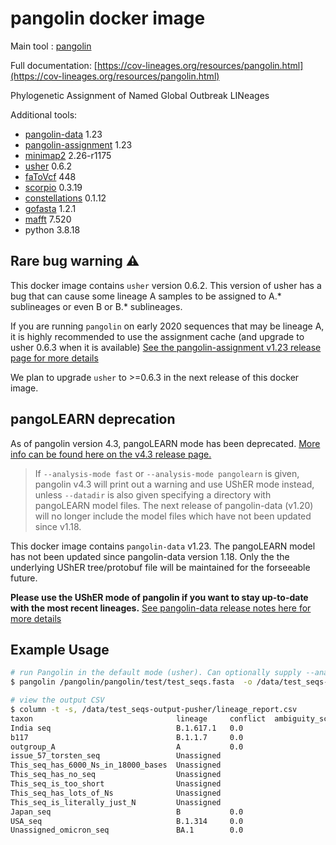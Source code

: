 # pangolin docker image

Main tool : [pangolin](https://github.com/cov-lineages/pangolin)

Full documentation: [https://cov-lineages.org/resources/pangolin.html](https://cov-lineages.org/resources/pangolin.html)

Phylogenetic Assignment of Named Global Outbreak LINeages

Additional tools:

- [pangolin-data](https://github.com/cov-lineages/pangolin-data) 1.23
- [pangolin-assignment](https://github.com/cov-lineages/pangolin-assignment) 1.23
- [minimap2](https://github.com/lh3/minimap2) 2.26-r1175
- [usher](https://github.com/yatisht/usher) 0.6.2
- [faToVcf](https://github.com/yatisht/usher) 448
- [scorpio](https://github.com/cov-lineages/scorpio) 0.3.19
- [constellations](https://github.com/cov-lineages/constellations) 0.1.12
- [gofasta](https://github.com/virus-evolution/gofasta) 1.2.1
- [mafft](https://mafft.cbrc.jp/alignment/software/) 7.520
- python 3.8.18

## Rare bug warning :warning:

This docker image contains `usher` version 0.6.2. This version of usher has a bug that can cause some lineage A samples to be assigned to A.* sublineages or even B or B.* sublineages.

If you are running `pangolin` on early 2020 sequences that may be lineage A, it is highly recommended to use the assignment cache (and upgrade to usher 0.6.3 when it is available) [See the pangolin-assignment v1.23 release page for more details](https://github.com/cov-lineages/pangolin-assignment/releases/tag/v1.23)

We plan to upgrade `usher` to >=0.6.3 in the next release of this docker image.

## pangoLEARN deprecation

As of pangolin version 4.3, pangoLEARN mode has been deprecated. [More info can be found here on the v4.3 release page.](https://github.com/cov-lineages/pangolin/releases/tag/v4.3)

> If `--analysis-mode fast` or `--analysis-mode pangolearn` is given, pangolin v4.3 will print out a warning and use UShER mode instead, unless `--datadir` is also given specifying a directory with pangoLEARN model files. The next release of pangolin-data (v1.20) will no longer include the model files which have not been updated since v1.18.

This docker image contains `pangolin-data` v1.23. The pangoLEARN model has not been updated since pangolin-data version 1.18. Only the the underlying UShER tree/protobuf file will be maintained for the forseeable future.

**Please use the UShER mode of pangolin if you want to stay up-to-date with the most recent lineages.** [See pangolin-data release notes here for more details](https://github.com/cov-lineages/pangolin-data/releases)

## Example Usage

```bash
# run Pangolin in the default mode (usher). Can optionally supply --analysis-mode usher
$ pangolin /pangolin/pangolin/test/test_seqs.fasta  -o /data/test_seqs-output-pusher

# view the output CSV
$ column -t -s, /data/test_seqs-output-pusher/lineage_report.csv
taxon                                lineage     conflict  ambiguity_score  scorpio_call                  scorpio_support  scorpio_conflict  scorpio_notes                                                              version       pangolin_version  scorpio_version  constellation_version  is_designated  qc_status  qc_notes                note
India seq                            B.1.617.1   0.0                        B.1.617.1-like                1.0              0.0               scorpio call: Alt alleles 11; Ref alleles 0; Amb alleles 0; Oth alleles 0  PUSHER-v1.16  4.1.3             0.3.17           v0.1.10                False          pass       Ambiguous_content:0.02  Usher placements: B.1.617.1(1/1)
b117                                 B.1.1.7     0.0                        Alpha (B.1.1.7-like)          0.91             0.04              scorpio call: Alt alleles 21; Ref alleles 1; Amb alleles 1; Oth alleles 0  PUSHER-v1.16  4.1.3             0.3.17           v0.1.10                False          pass       Ambiguous_content:0.02  Usher placements: B.1.1.7(2/2)
outgroup_A                           A           0.0                                                                                                                                                                    PUSHER-v1.16  4.1.3             0.3.17           v0.1.10                False          pass       Ambiguous_content:0.02  Usher placements: A(1/1)
issue_57_torsten_seq                 Unassigned                                                                                                                                                                         PUSHER-v1.16  4.1.3             0.3.17           v0.1.10                False          fail       failed to map           
This_seq_has_6000_Ns_in_18000_bases  Unassigned                                                                                                                                                                         PUSHER-v1.16  4.1.3             0.3.17           v0.1.10                False          fail       failed to map           
This_seq_has_no_seq                  Unassigned                                                                                                                                                                         PUSHER-v1.16  4.1.3             0.3.17           v0.1.10                False          fail       failed to map           
This_seq_is_too_short                Unassigned                                                                                                                                                                         PUSHER-v1.16  4.1.3             0.3.17           v0.1.10                False          fail       Ambiguous_content:0.9   
This_seq_has_lots_of_Ns              Unassigned                                                                                                                                                                         PUSHER-v1.16  4.1.3             0.3.17           v0.1.10                False          fail       Ambiguous_content:0.98  
This_seq_is_literally_just_N         Unassigned                                                                                                                                                                         PUSHER-v1.16  4.1.3             0.3.17           v0.1.10                False          fail       failed to map           
Japan_seq                            B           0.0                                                                                                                                                                    PANGO-v1.16   4.1.3             0.3.17           v0.1.10                True           pass       Ambiguous_content:0.02  Assigned from designation hash.
USA_seq                              B.1.314     0.0                                                                                                                                                                    PANGO-v1.16   4.1.3             0.3.17           v0.1.10                True           pass       Ambiguous_content:0.02  Assigned from designation hash.
Unassigned_omicron_seq               BA.1        0.0                        Probable Omicron (BA.1-like)  0.71             0.08              scorpio call: Alt alleles 42; Ref alleles 5; Amb alleles 9; Oth alleles 3  PUSHER-v1.16  4.1.3             0.3.17           v0.1.10                False          pass       Ambiguous_content:0.03  Usher placements: BA.1(1/1)
```
